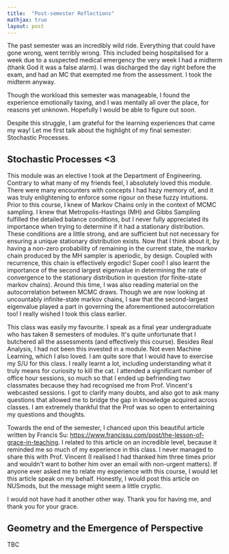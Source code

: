 ```yaml
---
title:  "Post-semester Reflections"
mathjax: true
layout: post
---
```


The past semester was an incredibly wild ride. Everything that could have gone wrong, went terribly wrong. This included being hospitalised for a week due to a suspected medical emergency the very week I had a midterm (thank God it was a false alarm).
I was discharged the day right before the exam, and had an MC that exempted me from the assessment. I took the midterm anyway. 

Though the workload this semester was manageable, I found the experience emotionally taxing, and I was mentally all over the place, for reasons yet unknown. Hopefully I would be able to figure out soon.

Despite this struggle, I am grateful for the learning experiences that came my way! Let me first talk about the highlight of my final semester: Stochastic
Processes.

## Stochastic Processes <3 

This module was an elective I took at the Department of Engineering. Contrary to what many of my friends feel, I absolutely loved this module. There were many encounters
with concepts I had hazy memory of, and it was truly enlightening to enforce some rigour on these fuzzy intuitions. Prior to this course, I knew of Markov Chains only in the
context of MCMC sampling. I knew that Metropolis-Hastings (MH) and Gibbs Sampling fulfilled the detailed balance conditions, but I never fully appreciated its importance when trying to determine if it had a stationary
distribution. These conditions are a little strong, and are sufficient but not necessary for ensuring a unique stationary distribution exists. Now that I think about it, by having a non-zero probability of remaining in the current state,
the markov chain produced by the MH sampler is aperiodic, by design. Coupled with recurrence, this chain is effectively ergodic! Super cool! I also learnt the importance of the second largest eigenvalue in determining the rate of convergence
to the stationary distribution in question (for finite-state markov chains). Around this time, I was also reading material on the autocorrelation between MCMC draws. Though we are now looking at uncountably infinite-state markov chains, I saw that the second-largest
eigenvalue played a part in governing the aforementioned autocorrelation too! I really wished I took this class earlier. 

This class was easily my favourite. I speak as a final year undergraduate who has taken 8 semesters of modules. It's quite unfortunate that I butchered all the assessments (and effectively this course). Besides Real Analysis, I had not been this invested in a module. Not even Machine Learning, which I also loved. I am quite sore that I would have to exercise
my S/U for this class. I really learnt a lot, including understanding what it truly means for curiosity to kill the cat. I attended a significant number of office hour sessions, so much so that I ended up befriending two classmates because they had recognised me from Prof. Vincent's webcasted sessions. I got to clarify many doubts, and also got to ask many questions that allowed me to bridge the gap in knowledge acquired across classes. I am extremely thankful that the Prof was so open to entertaining my questions and thoughts.

Towards the end of the semester, I chanced upon this beautiful article written by Francis Su: https://www.francissu.com/post/the-lesson-of-grace-in-teaching. I related to this article on an incredible level, because it reminded me so much of my experience in this class. I never managed to share this with Prof. Vincent (I realised I had thanked him three times prior and wouldn't want to bother him over an email with non-urgent matters). If anyone ever asked me to relate my experience with this course, I would let this article speak on my behalf. Honestly, I would post this article on NUSmods, but the message might seem a little cryptic. 

I would not have had it another other way. Thank you for having me, and thank you for your grace. 


## Geometry and the Emergence of Perspective
TBC



